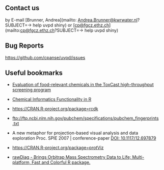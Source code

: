 ## Contact us

by E-mail [Brunner, Andrea](mailto: Andrea.Brunner@kwrwater.nl?SUBJECT=-> help uvpd shiny) or [cp@fgcz.ethz.ch](mailto:cp@fgcz.ethz.ch?SUBJECT=-> help uvpd shiny)

## Bug Reports

https://github.com/cpanse/uvpd/issues

## Useful bookmarks

- [Evaluation of food-relevant chemicals in the ToxCast high-throughput screening program](https://doi.org/10.1016/j.fct.2016.04.012)

- [Chemical Informatics Functionality in R](http://dx.doi.org/10.18637/jss.v018.i05)

- https://CRAN.R-project.org/package=rcdk

- ftp://ftp.ncbi.nlm.nih.gov/pubchem/specifications/pubchem_fingerprints.txt

- A new metaphor for projection-based visual analysis and data exploration Proc. SPIE
2007 | conference-paper [DOI: 10.1117/12.697879](https://www.spiedigitallibrary.org/conference-proceedings-of-spie/6495/1/A-new-metaphor-for-projection-based-visual-analysis-and-data/10.1117/12.697879.short?SSO=1)

- https://CRAN.R-project.org/package=protViz

- [rawDiag - Brings Orbitrap Mass Spectrometry Data to Life; Multi-platform, Fast and Colorful R package. ](https://github.com/fgcz/rawDiag)